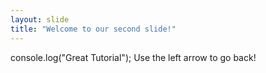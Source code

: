 ```yaml
---
layout: slide
title: "Welcome to our second slide!"
---
```

console.log("Great Tutorial");
Use the left arrow to go back!
